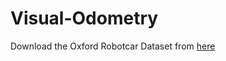 # Visual-Odometry

Download the Oxford Robotcar Dataset from [here](https://drive.google.com/drive/folders/1hAds4iwjSulc-3T88m9UDRsc6tBFih8a)
